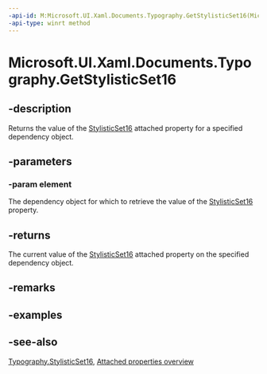 ```yaml
---
-api-id: M:Microsoft.UI.Xaml.Documents.Typography.GetStylisticSet16(Microsoft.UI.Xaml.DependencyObject)
-api-type: winrt method
---
```


<!-- Method syntax
public bool GetStylisticSet16(Windows.UI.Xaml.DependencyObject element)
-->

# Microsoft.UI.Xaml.Documents.Typography.GetStylisticSet16

## -description
Returns the value of the [StylisticSet16](typography_stylisticset16.md) attached property for a specified dependency object.

## -parameters
### -param element
The dependency object for which to retrieve the value of the [StylisticSet16](typography_stylisticset16.md) property.

## -returns
The current value of the [StylisticSet16](typography_stylisticset16.md) attached property on the specified dependency object.

## -remarks

## -examples

## -see-also

[Typography.StylisticSet16](typography_stylisticset16.md), [Attached properties overview](/windows/uwp/xaml-platform/attached-properties-overview)
